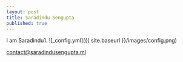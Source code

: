 ```yaml
---
layout: post
title: Saradindu Sengupta
published: true
---
```


I am Saradindu1.
![_config.yml]({{ site.baseurl }}/images/config.png)

contact@saradindusengupta.ml
